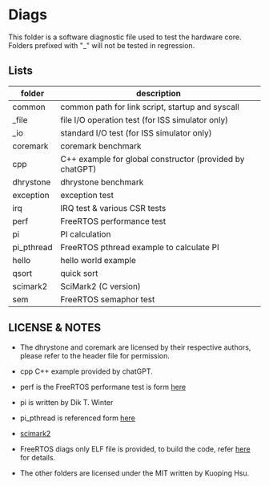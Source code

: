 # Diags

This folder is a software diagnostic file used to test the hardware core. Folders prefixed with "_" will not be tested in regression.

## Lists

| folder | description |
| --- | --- |
| common | common path for link script, startup and syscall |
| _file | file I/O operation test (for ISS simulator only) |
| _io | standard I/O test (for ISS simulator only) |
| coremark | coremark benchmark |
| cpp | C++ example for global constructor (provided by chatGPT) |
| dhrystone | dhrystone benchmark |
| exception | exception test |
| irq | IRQ test & various CSR tests |
| perf | FreeRTOS performance test |
| pi | PI calculation |
| pi_pthread | FreeRTOS pthread example to calculate PI |
| hello | hello world example |
| qsort | quick sort |
| scimark2 | SciMark2 (C version) |
| sem | FreeRTOS semaphor test |

## LICENSE & NOTES

*   The dhrystone and coremark are licensed by their respective authors, please refer to the header file for permission.

*   cpp C++ example provided by chatGPT.

*   perf is the FreeRTOS performane test is form [here](https://github.com/foss-xtensa/amazon-freertos/tree/xtensa-v10.2.1-stable/demos/cadence/sim/common/application_code/cadence_code)

*   pi is written by Dik T. Winter

*   pi_pthread is referenced form [here](https://www.stolaf.edu/people/rab/os/pub0/modules/Pi_Integration_SharedMemory/Pthreads/Pthreads.html)

*   [scimark2](http://math.nist.gov/scimark)

*   FreeRTOS diags only ELF file is provided, to build the code, refer [here](https://github.com/kuopinghsu/FreeRTOS-RISCV) for details.

*   The other folders are licensed under the MIT written by Kuoping Hsu.

